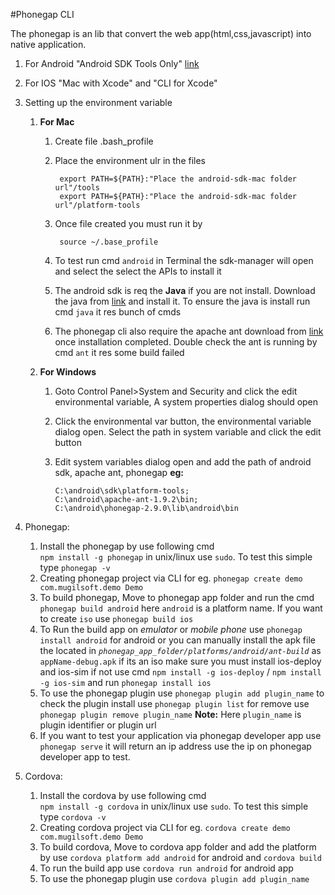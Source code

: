 


#Phonegap CLI

The phonegap is an lib that convert the web app(html,css,javascript) into native application.


1. For Android "Android SDK Tools Only" [link](http://developer.android.com/sdk/index.html)
2. For IOS "Mac with Xcode" and "CLI for Xcode"
2. Setting up the environment variable 
	1. **For Mac**
		1. Create file .bash_profile
		2. Place the environment ulr in the files

	            export PATH=${PATH}:"Place the android-sdk-mac folder url"/tools
	            export PATH=${PATH}:"Place the android-sdk-mac folder url"/platform-tools

		3. Once file created you must run it by 
         	          
	            source ~/.base_profile
		4. To test run cmd `android` in Terminal the sdk-manager will open and select the select the APIs to install it
		5. The android sdk is req the **Java** if you are not install. Download the java from [link](http://www.oracle.com/technetwork/java/javase/downloads/index.html) and install it. To ensure the java is install run cmd `java` it res bunch of cmds
		6. The phonegap cli also require the apache ant download from [link](http://ant.apache.org/bindownload.cgi) once installation completed.  Double check the ant is running by cmd `ant` it res some build failed 
	2. **For Windows** 
		1. Goto Control Panel>System and Security and click the  edit environmental variable, A system properties dialog  should open 
		2. Click the environmental var button, the environmental variable dialog open. Select the path in system variable and click the edit button 
		3.  Edit system variables dialog open and add the path of android sdk, apache ant, phonegap 
    **eg:**
    
                C:\android\sdk\platform-tools;
                C:\android\apache-ant-1.9.2\bin;
                C:\android\phonegap-2.9.0\lib\android\bin
3. Phonegap:

	1. Install the phonegap by use following cmd  
	`npm install -g phonegap` in unix/linux use `sudo`. To test this simple type `phonegap -v`	
	2. Creating phonegap project via CLI for eg.
	`phonegap create demo com.mugilsoft.demo Demo`		
	3. To build phonegap, Move to phonegap app folder and run the cmd
	`phonegap build android` here `android` is a platform name. If you want to create `iso`  use `phonegap build ios`
	4. To Run the build app on *emulator* or *mobile phone* use `phonegap install android` for android or you can 			manually install the apk file the located in *`phonegap_app_folder/platforms/android/ant-build`*  as 				`appName-debug.apk` if its an iso make sure you must install ios-deploy and ios-sim if not use cmd 
	`npm install -g ios-deploy` / `npm install -g ios-sim` and run `phonegap install ios`
	5. To use the phonegap plugin use `phonegap plugin add plugin_name` to check the plugin install use `phonegap plugin list` for remove use `phonegap plugin remove plugin_name` 
**Note:** Here `plugin_name` is plugin identifier or plugin url
	6. If you want to test your application via phonegap developer app use `phonegap serve` it will return an ip address use the ip on phonegap developer app to test.
	
	
4. Cordova:

	1. Install the cordova by use following cmd  
	`npm install -g cordova` in unix/linux use `sudo`. To test this simple type `cordova -v`
	2. Creating cordova project via CLI for eg.
	`cordova create demo com.mugilsoft.demo Demo`
	3. To build cordova, Move to cordova app folder and add the platform by use `cordova platform add android`  for android and  `cordova build`
	4. To run the build app use `cordova run android` for android app
 	5. To use the phonegap plugin use `cordova plugin add plugin_name`
	
